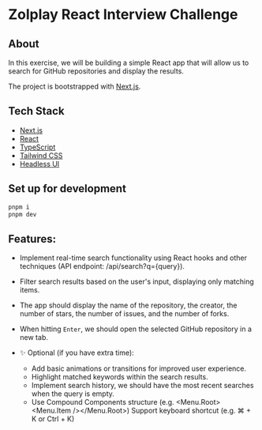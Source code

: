# Zolplay React Interview Challenge

## About

In this exercise, we will be building a simple React app that will allow us to search for GitHub repositories and display the results.

The project is bootstrapped with [Next.js](https://nextjs.org/).

## Tech Stack

- [Next.js](https://nextjs.org/)
- [React](https://reactjs.org/)
- [TypeScript](https://www.typescriptlang.org/)
- [Tailwind CSS](https://tailwindcss.com/)
- [Headless UI](https://headlessui.dev/)

## Set up for development

```bash
pnpm i
pnpm dev
```

## Features:

- Implement real-time search functionality using React hooks and other techniques (API endpoint: /api/search?q={query}).
- Filter search results based on the user's input, displaying only matching items.
- The app should display the name of the repository, the creator, the number of stars, the number of issues, and the number of forks.
- When hitting `Enter`, we should open the selected GitHub repository in a new tab.

- ✨ Optional (if you have extra time):
  - Add basic animations or transitions for improved user experience.
  - Highlight matched keywords within the search results.
  - Implement search history, we should have the most recent searches when the query is empty.
  - Use Compound Components structure (e.g. <Menu.Root><Menu.Item /></Menu.Root>)
    Support keyboard shortcut (e.g. ⌘ + K or Ctrl + K)

